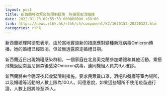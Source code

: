 ```yaml
---
layout: post
title: 新西蘭將收緊疫情限制措施　阿德恩取消婚禮
date: 2022-01-23 09:55:33.000000000 +08:00
link: https://news.rthk.hk/rthk/ch/component/k2/1630152-20220123.htm
categories: rthk
---
```


新西蘭總理阿德恩表示，由於當地實施新的措施應對變種新冠病毒Omicron傳播，她的婚禮已經取消，但並無透露原定婚禮日期。

新西蘭近日出現婚禮感染群組，一個家庭在北島奧克蘭參加婚禮和其他活動，乘搭飛機返回南島尼爾森後感染Omicron病毒，連同機組人員共9人確診。

新西蘭將由今晚深夜起收緊限制措施，要求民眾戴口罩，酒吧和餐廳等室內場所，以及婚禮等活動的人數上限為100人。阿德恩說，如果這些場所不使用疫苗通行證，人數上限將降至25人。
